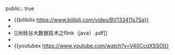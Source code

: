 public:: true

- {{bilibilix https://www.bilibili.com/video/BV133411s7Sa}}
-
- [[尚硅谷大数据技术之flink（java）.pdf]]
-
- {{youtubex https://www.youtube.com/watch?v=V40CcgXSSOI}}